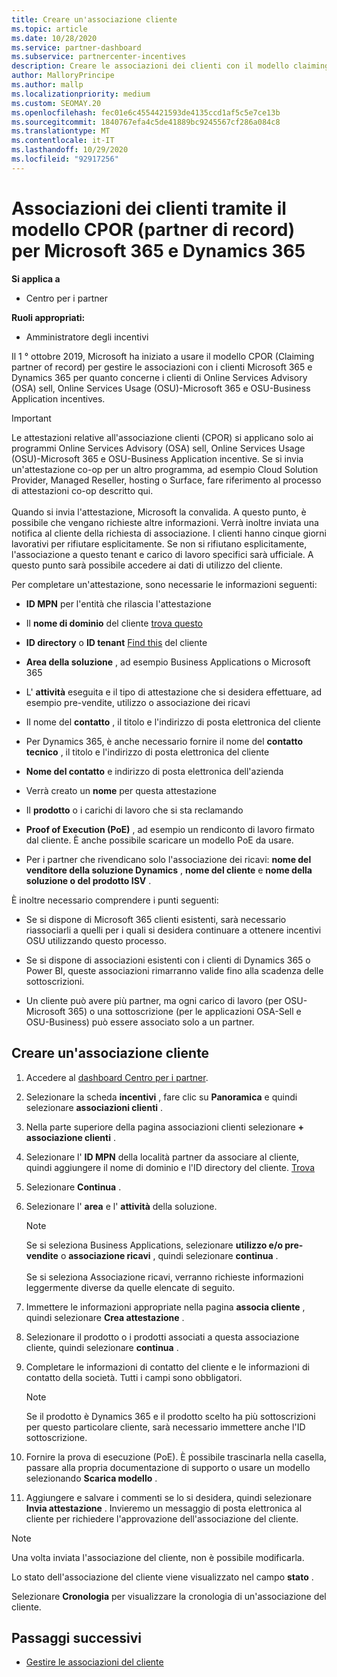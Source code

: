 ```yaml
---
title: Creare un'associazione cliente
ms.topic: article
ms.date: 10/28/2020
ms.service: partner-dashboard
ms.subservice: partnercenter-incentives
description: Creare le associazioni dei clienti con il modello claiming partner of record (CPOR). Consente di gestire le vendite, l'utilizzo e gli incentivi per i clienti Microsoft 365 & Dynamics 365.
author: MalloryPrincipe
ms.author: mallp
ms.localizationpriority: medium
ms.custom: SEOMAY.20
ms.openlocfilehash: fec01e6c4554421593de4135ccd1af5c5e7ce13b
ms.sourcegitcommit: 1840767efa4c5de41889bc9245567cf286a084c8
ms.translationtype: MT
ms.contentlocale: it-IT
ms.lasthandoff: 10/29/2020
ms.locfileid: "92917256"
---
```

# <a name="customer-associations-via-the-claimed-partner-of-record-cpor-model-for-microsoft-365-and-dynamics-365"></a>Associazioni dei clienti tramite il modello CPOR (partner di record) per Microsoft 365 e Dynamics 365

**Si applica a**

- Centro per i partner

**Ruoli appropriati:**

- Amministratore degli incentivi

Il 1 ° ottobre 2019, Microsoft ha iniziato a usare il modello CPOR (Claiming partner of record) per gestire le associazioni con i clienti Microsoft 365 e Dynamics 365 per quanto concerne i clienti di Online Services Advisory (OSA) sell, Online Services Usage (OSU)-Microsoft 365 e OSU-Business Application incentives.

>[!Important]
> Le attestazioni relative all'associazione clienti (CPOR) si applicano solo ai programmi Online Services Advisory (OSA) sell, Online Services Usage (OSU)-Microsoft 365 e OSU-Business Application incentive. Se si invia un'attestazione co-op per un altro programma, ad esempio Cloud Solution Provider, Managed Reseller, hosting o Surface, fare riferimento al processo di attestazioni co-op descritto qui. <br><br>Quando si invia l'attestazione, Microsoft la convalida. A questo punto, è possibile che vengano richieste altre informazioni. Verrà inoltre inviata una notifica al cliente della richiesta di associazione. I clienti hanno cinque giorni lavorativi per rifiutare esplicitamente. Se non si rifiutano esplicitamente, l'associazione a questo tenant e carico di lavoro specifici sarà ufficiale. A questo punto sarà possibile accedere ai dati di utilizzo del cliente. 

Per completare un'attestazione, sono necessarie le informazioni seguenti:

- **ID MPN** per l'entità che rilascia l'attestazione

- Il **nome di dominio** del cliente [trova questo](find-ids-and-domain-names.md)

- **ID directory** o **ID tenant** [Find this](find-ids-and-domain-names.md) del cliente

- **Area della soluzione** , ad esempio Business Applications o Microsoft 365

- L' **attività** eseguita e il tipo di attestazione che si desidera effettuare, ad esempio pre-vendite, utilizzo o associazione dei ricavi

- Il nome del **contatto** , il titolo e l'indirizzo di posta elettronica del cliente

- Per Dynamics 365, è anche necessario fornire il nome del **contatto tecnico** , il titolo e l'indirizzo di posta elettronica del cliente

- **Nome del contatto** e indirizzo di posta elettronica dell'azienda

- Verrà creato un **nome** per questa attestazione

- Il **prodotto** o i carichi di lavoro che si sta reclamando

- **Proof of Execution (PoE)** , ad esempio un rendiconto di lavoro firmato dal cliente. È anche possibile scaricare un modello PoE da usare.

- Per i partner che rivendicano solo l'associazione dei ricavi: **nome del venditore della soluzione Dynamics** , **nome del cliente** e **nome della soluzione o del prodotto ISV** . 

È inoltre necessario comprendere i punti seguenti:

- Se si dispone di Microsoft 365 clienti esistenti, sarà necessario riassociarli a quelli per i quali si desidera continuare a ottenere incentivi OSU utilizzando questo processo.

- Se si dispone di associazioni esistenti con i clienti di Dynamics 365 o Power BI, queste associazioni rimarranno valide fino alla scadenza delle sottoscrizioni.

- Un cliente può avere più partner, ma ogni carico di lavoro (per OSU-Microsoft 365) o una sottoscrizione (per le applicazioni OSA-Sell e OSU-Business) può essere associato solo a un partner.

## <a name="create-a-customer-association"></a>Creare un'associazione cliente

1. Accedere al [dashboard Centro per i partner](https://partner.microsoft.com/dashboard/).

2. Selezionare la scheda **incentivi** , fare clic su **Panoramica** e quindi selezionare **associazioni clienti** .

3. Nella parte superiore della pagina associazioni clienti selezionare **+ associazione clienti** .

4. Selezionare l' **ID MPN** della località partner da associare al cliente, quindi aggiungere il nome di dominio e l'ID directory del cliente. [Trova](find-ids-and-domain-names.md)

5. Selezionare **Continua** .

6. Selezionare l' **area** e l' **attività** della soluzione. 

   >[!Note]
   >
   >Se si seleziona Business Applications, selezionare **utilizzo e/o pre-vendite** o **associazione ricavi** , quindi selezionare **continua** . 
   <br><br>Se si seleziona Associazione ricavi, verranno richieste informazioni leggermente diverse da quelle elencate di seguito.

7. Immettere le informazioni appropriate nella pagina **associa cliente** , quindi selezionare **Crea attestazione** .

8. Selezionare il prodotto o i prodotti associati a questa associazione cliente, quindi selezionare **continua** .

9. Completare le informazioni di contatto del cliente e le informazioni di contatto della società. Tutti i campi sono obbligatori. 

   >[!NOTE]
   >Se il prodotto è Dynamics 365 e il prodotto scelto ha più sottoscrizioni per questo particolare cliente, sarà necessario immettere anche l'ID sottoscrizione.

10. Fornire la prova di esecuzione (PoE). È possibile trascinarla nella casella, passare alla propria documentazione di supporto o usare un modello selezionando **Scarica modello** . 

11. Aggiungere e salvare i commenti se lo si desidera, quindi selezionare **Invia attestazione** . Invieremo un messaggio di posta elettronica al cliente per richiedere l'approvazione dell'associazione del cliente.

   >[!NOTE]
   >Una volta inviata l'associazione del cliente, non è possibile modificarla.

Lo stato dell'associazione del cliente viene visualizzato nel campo **stato** .

Selezionare **Cronologia** per visualizzare la cronologia di un'associazione del cliente.

## <a name="next-steps"></a>Passaggi successivi

- [Gestire le associazioni del cliente](incentives-manage-customer-associations.md)